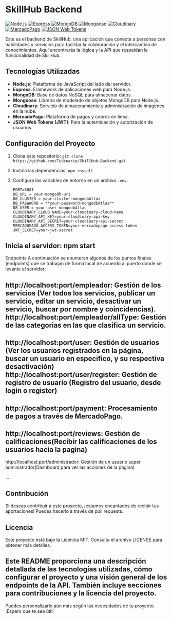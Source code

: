 # SkillHub Backend

[![Node.js](https://img.shields.io/badge/Node.js-14.x-green.svg)](https://nodejs.org/)
[![Express](https://img.shields.io/badge/Express-4.x-orange.svg)](https://expressjs.com/)
[![MongoDB](https://img.shields.io/badge/MongoDB-4.x-green.svg)](https://www.mongodb.com/)
[![Mongoose](https://img.shields.io/badge/Mongoose-6.x-blue.svg)](https://mongoosejs.com/)
[![Cloudinary](https://img.shields.io/badge/Cloudinary-2.x-blue.svg)](https://cloudinary.com/)
[![MercadoPago](https://img.shields.io/badge/Mercado%20Pago-latest-green.svg)](https://www.mercadopago.com/)
[![JSON Web Tokens](https://img.shields.io/badge/JSON%20Web%20Tokens-latest-blue.svg)](https://jwt.io/)

Este es el backend de SkillHub, una aplicación que conecta a personas con habilidades y servicios para facilitar la colaboración y el intercambio de conocimientos. Aquí encontrarás la lógica y la API que respaldan la funcionalidad de SkillHub.

## Tecnologías Utilizadas

- **Node.js**: Plataforma de JavaScript del lado del servidor.
- **Express**: Framework de aplicaciones web para Node.js.
- **MongoDB**: Base de datos NoSQL para almacenar datos.
- **Mongoose**: Librería de modelado de objetos MongoDB para Node.js.
- **Cloudinary**: Servicio de almacenamiento y administración de imágenes en la nube.
- **MercadoPago**: Plataforma de pagos y cobros en línea.
- **JSON Web Tokens (JWT)**: Para la autenticación y autorización de usuarios.

## Configuración del Proyecto

1. Clona este repositorio: `git clone https://github.com/TuUsuario/SkillHub-Backend.git`
2. Instala las dependencias: `npm install`
3. Configura las variables de entorno en un archivo `.env`.

   ```env
   PORT=3001
   DB_URL = your-mongodb-uri
   DB_CLUSTER = your-cluster-mongodbAtlas
   DB_PASWWORD = **your-password-mongodbAtlas**
   DB_USER = your-user-mongodbAtlas
   CLOUDINARY_CLOUD_NAME=your-cloudinary-cloud-name
   CLOUDINARY_API_KEY=your-cloudinary-api-key
   CLOUDINARY_API_SECRET=your-cloudinary-api-secret
   MERCADOPAGO_ACCESS_TOKEN=your-mercadopago-access-token
   JWT_SECRET=your-jwt-secret
   
## Inicia el servidor: npm start
Endpoints
A continuación se enumeran algunos de los puntos finales (endpoints) que se trabajan de forma local de acuerdo al puerto donde se levante el servidor:

http://localhost:port/empleador: Gestión de los servicios (Ver todos los servicios, publicar un servicio, editar un servicio, desactivar un servicio, 
buscar por nombre y coincidencias).
http://localhost:port/empleador/allType: Gestión de las categorias en las que clasifica un servicio.
----------
http://localhost:port/user: Gestión de usuarios (Ver los usuarios registrados en la página, buscar un usuario en especifico, y su respectiva desactivación)
http://localhost:port/user/register: Gestión de registro de usuario (Registro del usuario, desde login o register)
----------
http://localhost:port/payment: Procesamiento de pagos a través de MercadoPago.
----------
http://localhost:port/reviews: Gestión de calificaciones(Recibir las calificaciones de los usuarios hacia la pagina)
----------
http://localhost:port/administrador: Gestión de un usuario super administrador(Dashboard para ver las acciones de la pagina)

...
## Contribución
Si deseas contribuir a este proyecto, ¡estamos encantados de recibir tus aportaciones! Puedes hacerlo a través de pull requests.

## Licencia
Este proyecto está bajo la Licencia MIT. Consulta el archivo LICENSE para obtener más detalles.

## Este README proporciona una descripción detallada de las tecnologías utilizadas, cómo configurar el proyecto y una visión general de los endpoints de la API. También incluye secciones para contribuciones y la licencia del proyecto. 
Puedes personalizarlo aún más según las necesidades de tu proyecto. ¡Espero que te sea útil!
